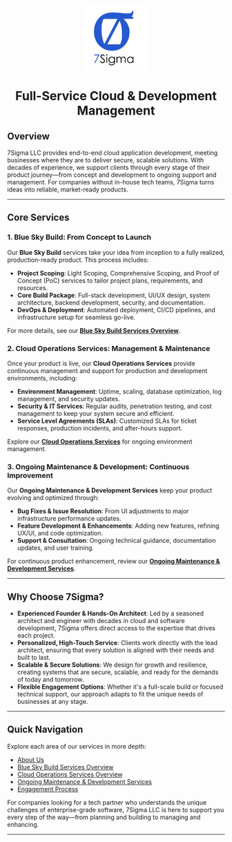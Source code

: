 <div align="center" style="margin-bottom:1rem;">
    <img src="./logo.png" alt="Logo" width="150px"/>
    <h1>Full-Service Cloud & Development Management</h1>
</div>

## Overview

7Sigma LLC provides end-to-end cloud application development, meeting businesses where they are to deliver secure, scalable solutions. With decades of experience, we support clients through every stage of their product journey—from concept and development to ongoing support and management. For companies without in-house tech teams, 7Sigma turns ideas into reliable, market-ready products.

---

## Core Services

### **1. Blue Sky Build: From Concept to Launch**
Our **Blue Sky Build** services take your idea from inception to a fully realized, production-ready product. This process includes:

- **Project Scoping**: Light Scoping, Comprehensive Scoping, and Proof of Concept (PoC) services to tailor project plans, requirements, and resources.
- **Core Build Package**: Full-stack development, UI/UX design, system architecture, backend development, security, and documentation.
- **DevOps & Deployment**: Automated deployment, CI/CD pipelines, and infrastructure setup for seamless go-live.

For more details, see our [**Blue Sky Build Services Overview**](./BlueSky.md).

### **2. Cloud Operations Services: Management & Maintenance**
Once your product is live, our **Cloud Operations Services** provide continuous management and support for production and development environments, including:

- **Environment Management**: Uptime, scaling, database optimization, log management, and security updates.
- **Security & IT Services**: Regular audits, penetration testing, and cost management to keep your system secure and efficient.
- **Service Level Agreements (SLAs)**: Customized SLAs for ticket responses, production incidents, and after-hours support.

Explore our [**Cloud Operations Services**](./CloudOps.md) for ongoing environment management.

### **3. Ongoing Maintenance & Development: Continuous Improvement**
Our **Ongoing Maintenance & Development Services** keep your product evolving and optimized through:

- **Bug Fixes & Issue Resolution**: From UI adjustments to major infrastructure performance updates.
- **Feature Development & Enhancements**: Adding new features, refining UX/UI, and code optimization.
- **Support & Consultation**: Ongoing technical guidance, documentation updates, and user training.

For continuous product enhancement, review our [**Ongoing Maintenance & Development Services**](./OngoingDev.md).

---

## Why Choose 7Sigma?

- **Experienced Founder & Hands-On Architect**: Led by a seasoned architect and engineer with decades in cloud and software development, 7Sigma offers direct access to the expertise that drives each project.
- **Personalized, High-Touch Service**: Clients work directly with the lead architect, ensuring that every solution is aligned with their needs and built to last.
- **Scalable & Secure Solutions**: We design for growth and resilience, creating systems that are secure, scalable, and ready for the demands of today and tomorrow.
- **Flexible Engagement Options**: Whether it's a full-scale build or focused technical support, our approach adapts to fit the unique needs of businesses at any stage.

---

## Quick Navigation

Explore each area of our services in more depth:

- [About Us](./about.md)
- [Blue Sky Build Services Overview](./BlueSky.md)
- [Cloud Operations Services Overview](./CloudOps.md)
- [Ongoing Maintenance & Development Services](./OngoingDev.md)
- [Engagement Process](./engagement.md)

For companies looking for a tech partner who understands the unique challenges of enterprise-grade software, 7Sigma LLC is here to support you every step of the way—from planning and building to managing and enhancing.

--- 

